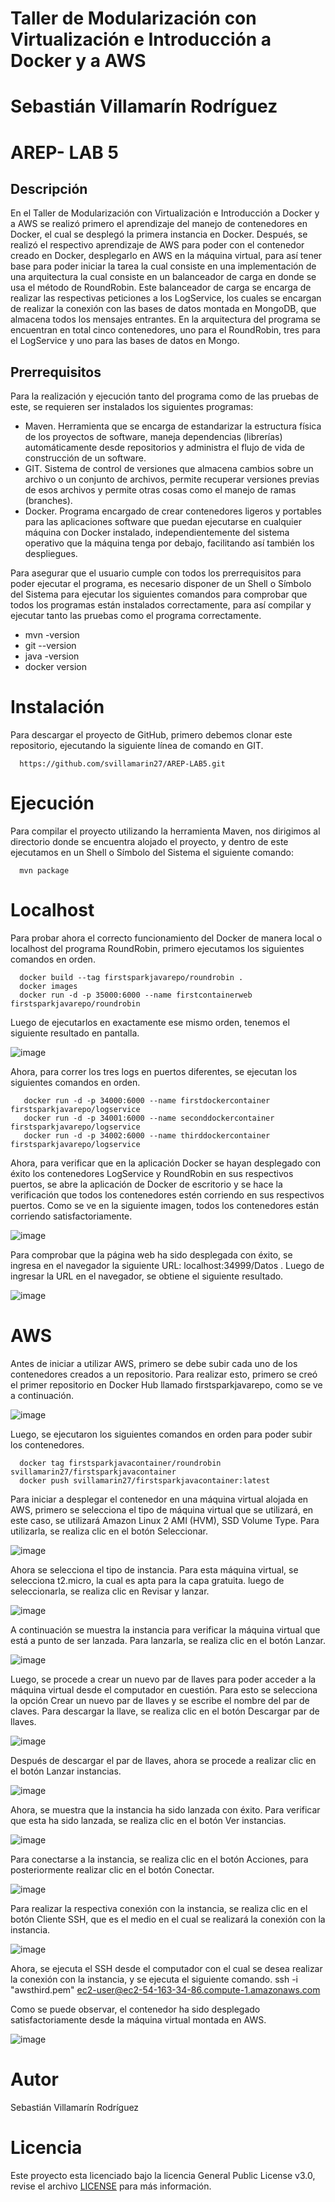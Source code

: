 # Taller de Modularización con Virtualización e Introducción a Docker y a AWS
# Sebastián Villamarín Rodríguez
# AREP- LAB 5

## Descripción
En el Taller de Modularización con Virtualización e Introducción a Docker y a AWS se realizó primero el aprendizaje del manejo de contenedores en Docker, el cual se desplegó la primera instancia en Docker. Después, se realizó el respectivo aprendizaje de AWS para poder con el contenedor creado en Docker, desplegarlo en AWS en la máquina virtual, para así tener base para poder iniciar la tarea la cual consiste en una implementación de una arquitectura la cual consiste en un balanceador de carga en donde se usa el método de RoundRobin. Este balanceador de carga se encarga de realizar las respectivas peticiones a los LogService, los cuales se encargan de realizar la conexión con las bases de datos montada en MongoDB, que almacena todos los mensajes entrantes. En la arquitectura del programa se encuentran en total cinco contenedores, uno para el RoundRobin, tres para el LogService y uno para las bases de datos en Mongo.

## Prerrequisitos
Para la realización y ejecución tanto del programa como de las pruebas de este, se requieren ser instalados los siguientes programas:

  - Maven. Herramienta que se encarga de estandarizar la estructura física de los proyectos de software, maneja dependencias (librerías) automáticamente desde repositorios y           administra el flujo de vida de construcción de un software.
  - GIT. Sistema de control de versiones que almacena cambios sobre un archivo o un conjunto de archivos, permite recuperar versiones previas de esos archivos y permite otras         cosas como el manejo de ramas (branches).
  - Docker. Programa encargado de crear contenedores ligeros y portables para las aplicaciones software que puedan ejecutarse en cualquier máquina con Docker instalado,               independientemente del sistema operativo que la máquina tenga por debajo, facilitando así también los despliegues.
  
Para asegurar que el usuario cumple con todos los prerrequisitos para poder ejecutar el programa, es necesario disponer de un Shell o Símbolo del Sistema para ejecutar los siguientes comandos para comprobar que todos los programas están instalados correctamente, para así compilar y ejecutar tanto las pruebas como el programa correctamente.

  - mvn -version
  - git --version
  - java -version
  - docker version
  
# Instalación
Para descargar el proyecto de GitHub, primero debemos clonar este repositorio, ejecutando la siguiente línea de comando en GIT.

      https://github.com/svillamarin27/AREP-LAB5.git
      
# Ejecución
Para compilar el proyecto utilizando la herramienta Maven, nos dirigimos al directorio donde se encuentra alojado el proyecto, y dentro de este ejecutamos en un Shell o Símbolo del Sistema el siguiente comando:

      mvn package
      
# Localhost
Para probar ahora el correcto funcionamiento del Docker de manera local o localhost del programa RoundRobin, primero ejecutamos los siguientes comandos en orden.

      docker build --tag firstsparkjavarepo/roundrobin .
      docker images
      docker run -d -p 35000:6000 --name firstcontainerweb firstsparkjavarepo/roundrobin
      
Luego de ejecutarlos en exactamente ese mismo orden, tenemos el siguiente resultado en pantalla.

![image](https://user-images.githubusercontent.com/37603257/111008829-f3c77900-835f-11eb-8eac-d391c782089c.png)

Ahora, para correr los tres logs en puertos diferentes, se ejecutan los siguientes comandos en orden.

       docker run -d -p 34000:6000 --name firstdockercontainer firstsparkjavarepo/logservice
       docker run -d -p 34001:6000 --name seconddockercontainer firstsparkjavarepo/logservice
       docker run -d -p 34002:6000 --name thirddockercontainer firstsparkjavarepo/logservice
       
Ahora, para verificar que en la aplicación Docker se hayan desplegado con éxito los contenedores LogService y RoundRobin en sus respectivos puertos, se abre la aplicación de Docker de escritorio y se hace la verificación que todos los contenedores estén corriendo en sus respectivos puertos. Como se ve en la siguiente imagen, todos los contenedores están corriendo satisfactoriamente.

![image](https://user-images.githubusercontent.com/37603257/111009048-8a943580-8360-11eb-8c23-e518f86d6339.png)

Para comprobar que la página web ha sido desplegada con éxito, se ingresa en el navegador la siguiente URL: localhost:34999/Datos . Luego de ingresar la URL en el navegador, se obtiene el siguiente resultado.

![image](https://user-images.githubusercontent.com/37603257/111009433-9df3d080-8361-11eb-8a88-b41fdd9b153f.png)

# AWS
Antes de iniciar a utilizar AWS, primero se debe subir cada uno de los contenedores creados a un repositorio. Para realizar esto, primero se creó el primer repositorio en Docker Hub llamado firstsparkjavarepo, como se ve a continuación.

![image](https://user-images.githubusercontent.com/37603257/111009578-00e56780-8362-11eb-93b1-27af049f72bd.png)

Luego, se ejecutaron los siguientes comandos en orden para poder subir los contenedores.

      docker tag firstsparkjavacontainer/roundrobin svillamarin27/firstsparkjavacontainer
      docker push svillamarin27/firstsparkjavacontainer:latest
      
Para iniciar a desplegar el contenedor en una máquina virtual alojada en AWS, primero se selecciona el tipo de máquina virtual que se utilizará, en este caso, se utilizará Amazon Linux 2 AMI (HVM), SSD Volume Type. Para utilizarla, se realiza clic en el botón Seleccionar.

![image](https://user-images.githubusercontent.com/37603257/111010042-566e4400-8363-11eb-8fa3-0b7b4316534c.png)

Ahora se selecciona el tipo de instancia. Para esta máquina virtual, se selecciona t2.micro, la cual es apta para la capa gratuita. luego de seleccionarla, se realiza clic en Revisar y lanzar.

![image](https://user-images.githubusercontent.com/37603257/111010126-8fa6b400-8363-11eb-8f49-d94ea1644b83.png)

A continuación se muestra la instancia para verificar la máquina virtual que está a punto de ser lanzada. Para lanzarla, se realiza clic en el botón Lanzar.

![image](https://user-images.githubusercontent.com/37603257/111010190-bd8bf880-8363-11eb-92ee-e6a596400ecf.png)

Luego, se procede a crear un nuevo par de llaves para poder acceder a la máquina virtual desde el computador en cuestión. Para esto se selecciona la opción Crear un nuevo par de llaves y se escribe el nombre del par de claves. Para descargar la llave, se realiza clic en el botón Descargar par de llaves.

![image](https://user-images.githubusercontent.com/37603257/111010265-fcba4980-8363-11eb-8035-386d05b642a1.png)

Después de descargar el par de llaves, ahora se procede a realizar clic en el botón Lanzar instancias.

![image](https://user-images.githubusercontent.com/37603257/111010342-34c18c80-8364-11eb-9699-f5a30fe5f558.png)

Ahora, se muestra que la instancia ha sido lanzada con éxito. Para verificar que esta ha sido lanzada, se realiza clic en el botón Ver instancias.

![image](https://user-images.githubusercontent.com/37603257/111010396-663a5800-8364-11eb-9f90-cbebe3a52fcc.png)

Para conectarse a la instancia, se realiza clic en el botón Acciones, para posteriormente realizar clic en el botón Conectar.

![image](https://user-images.githubusercontent.com/37603257/111010457-9a157d80-8364-11eb-80bd-ff9456551092.png)

Para realizar la respectiva conexión con la instancia, se realiza clic en el botón Cliente SSH, que es el medio en el cual se realizará la conexión con la instancia.

![image](https://user-images.githubusercontent.com/37603257/111010534-cfba6680-8364-11eb-9cf4-f7bfb741ce18.png)

Ahora, se ejecuta el SSH desde el computador con el cual se desea realizar la conexión con la instancia, y se ejecuta el siguiente comando.
        ssh -i "awsthird.pem" ec2-user@ec2-54-163-34-86.compute-1.amazonaws.com
        
Como se puede observar, el contenedor ha sido desplegado satisfactoriamente desde la máquina virtual montada en AWS.

![image](https://user-images.githubusercontent.com/37603257/111010768-743ca880-8365-11eb-94f9-d004aa8b1334.png)
 
 # Autor
 Sebastián Villamarín Rodríguez
 
 # Licencia

Este proyecto esta licenciado bajo la licencia General Public License v3.0, revise el archivo [LICENSE](LICENSE) para más información.
